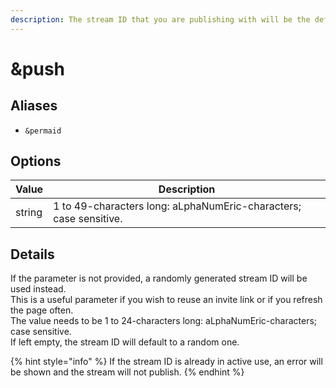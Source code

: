 ```yaml
---
description: The stream ID that you are publishing with will be the defined value.
---
```


# \&push

## Aliases

* `&permaid`

## Options

| Value  | Description                                                       |
| ------ | ----------------------------------------------------------------- |
| string | 1 to 49-characters long: aLphaNumEric-characters; case sensitive. |

## Details

If the parameter is not provided, a randomly generated stream ID will be used instead.\
This is a useful parameter if you wish to reuse an invite link or if you refresh the page often.\
The value needs to be 1 to 24-characters long: aLphaNumEric-characters; case sensitive.\
If left empty, the stream ID will default to a random one.

{% hint style="info" %}
If the stream ID is already in active use, an error will be shown and the stream will not publish.
{% endhint %}
